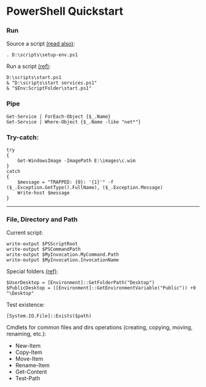 PowerShell Quickstart
=====================

### Run

Source a script [(read also)](https://stackoverflow.com/a/27138623):

    . D:\scripts\setup-env.ps1
    
Run a script [(ref)](https://stackoverflow.com/a/18537263):

    D:\scripts\start.ps1
    & "D:\scripts\start services.ps1"
    & "$Env:ScriptFolder\start.ps1"

### Pipe

    Get-Service | ForEach-Object {$_.Name}
    Get-Service | Where-Object {$_.Name -like "net*"}
    

### Try-catch:

    try
    {
        Get-WindowsImage -ImagePath E:\images\c.wim
    }
    catch
    {
        $message = "TRAPPED: {0}: '{1}'" -f ($_.Exception.GetType().FullName), ($_.Exception.Message)
        Write-host $message
    }

-------------------------------------------------------------------

### File, Directory and Path

Current script:

    write-output $PSScriptRoot
    write-output $PSCommandPath
    write-output $MyInvocation.MyCommand.Path
    write-output $MyInvocation.InvocationName
    
Special folders [(ref)](https://stackoverflow.com/a/31747246):

    $UserDesktop = [Environment]::GetFolderPath("Desktop")   
    $PublicDesktop = ([Environment]::GetEnvironmentVariable("Public")) +9 "\Desktop"
    
Test existence:
    
    [System.IO.File]::Exists($path)

Cmdlets for common files and dirs operations (creating, copying, moving, renaming, etc.):

* New-Item
* Copy-Item
* Move-Item
* Rename-Item
* Get-Content
* Test-Path






